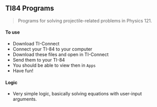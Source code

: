 ## TI84 Programs

> Programs for solving projectile-related problems in Physics 121.

#### To use
- Download TI-Connect
- Connect your TI-84 to your computer
- Download these files and open in TI-Connect
- Send them to your TI-84
- You should be able to view then in `Apps`
- Have fun!

#### Logic
- Very simple logic, basically solving equations with user-input arguments.
